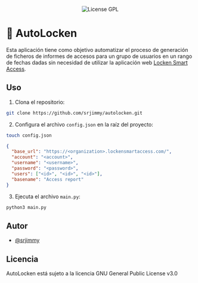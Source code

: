 <p align="center">
  <img alt="License GPL" src="https://img.shields.io/github/license/srjimmy/autolocken" />
</p>

# 📄 AutoLocken

Esta aplicación tiene como objetivo automatizar el proceso de generación de
ficheros de informes de accesos para un grupo de usuarios en un rango de fechas
dadas sin necesidad de utilizar la aplicación web
[Locken Smart Access](https://locken.lockensmartaccess.com/).

## Uso

1. Clona el repositorio:

~~~sh
git clone https://github.com/srjimmy/autolocken.git
~~~

2. Configura el archivo `config.json` en la raíz del proyecto:

~~~sh
touch config.json
~~~

~~~json
{
  "base_url": "https://<organization>.lockensmartaccess.com/",
  "account": "<account>",
  "username": "<username>",
  "password": "<password>",
  "users": ["<id>", "<id>", "<id>"],
  "basename": "Access report"
}
~~~

3. Ejecuta el archivo `main.py`:

~~~sh
python3 main.py
~~~

## Autor

- [@srjimmy](https://www.github.com/srjimmy)

## Licencia

AutoLocken está sujeto a la licencia GNU General Public License v3.0
